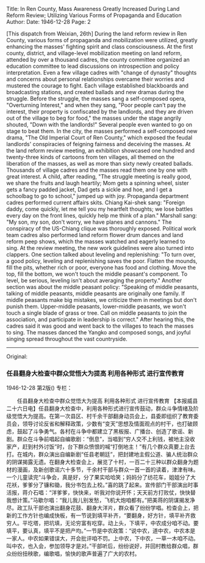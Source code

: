 Title: In Ren County, Mass Awareness Greatly Increased During Land Reform Review; Utilizing Various Forms of Propaganda and Education
Author:
Date: 1946-12-28
Page: 2

[This dispatch from Weixian, 26th] During the land reform review in Ren County, various forms of propaganda and mobilization were utilized, greatly enhancing the masses' fighting spirit and class consciousness. At the first county, district, and village-level mobilization meeting on land reform, attended by over a thousand cadres, the county committee organized an education committee to lead discussions on introspection and policy interpretation. Even a few village cadres with "change of dynasty" thoughts and concerns about personal relationships overcame their worries and mustered the courage to fight. Each village established blackboards and broadcasting stations, and created ballads and new dramas during the struggle. Before the struggle, the masses sang a self-composed opera, "Overturning Interest," and when they sang, "Poor people can't pay the interest, their property is confiscated by the landlords, and they are driven out of the village to beg for food," the masses under the stage angrily shouted, "Down with the landlords!" Several people even wanted to go on stage to beat them. In the city, the masses performed a self-composed new drama, "The Old Imperial Court of Ren County," which exposed the feudal landlords' conspiracies of feigning fairness and deceiving the masses. At the land reform review meeting, an exhibition showcased one hundred and twenty-three kinds of cartoons from ten villages, all themed on the liberation of the masses, as well as more than sixty newly created ballads. Thousands of village cadres and the masses read them one by one with great interest. A child, after reading, "The struggle meeting is really good, we share the fruits and laugh heartily; Mom gets a spinning wheel, sister gets a fancy padded jacket, Dad gets a sickle and hoe, and I get a schoolbag to go to school," jumped up with joy. Propaganda department cadres performed current affairs skits. Chiang Kai-shek sang: "Foreign daddy, come quickly, let me tell you my heartfelt thoughts; we lose battles every day on the front lines, quickly help me think of a plan." Marshall sang: "My son, my son, don't worry, we have planes and cannons." The conspiracy of the US-Chiang clique was thoroughly exposed. Political work team cadres also performed land reform flower drum dances and land reform peep shows, which the masses watched and eagerly learned to sing. At the review meeting, the new work guidelines were also turned into clappers. One section talked about leveling and replenishing: "To turn over, a good policy, leveling and replenishing saves the poor. Flatten the mounds, fill the pits, whether rich or poor, everyone has food and clothing. Move the top, fill the bottom, we won't touch the middle peasant's component. To level, be serious, leveling isn't about averaging the property." Another section was about the middle peasant policy: "Speaking of middle peasants, talking of middle peasants, middle peasants are originally one family. If middle peasants make big mistakes, we criticize them in meetings but don't punish them. Upper-middle peasants, lower-middle peasants, we won't touch a single blade of grass or tree. Call on middle peasants to join the association, and participate in leadership is correct." After hearing this, the cadres said it was good and went back to the villages to teach the masses to sing. The masses danced the Yangko and composed songs, and joyful singing spread throughout the vast countryside.



<hr /> 

Original: 


### 任县翻身大检查中群众觉悟大为提高  利用各种形式  进行宣传教育

1946-12-28
第2版()
专栏：

　　任县翻身大检查中群众觉悟大为提高
    利用各种形式  进行宣传教育
    【本报威县二十六日电】任县翻身大检查中，利用各种形式进行宣传鼓动，群众斗争情绪及阶级觉悟大为提高。在第一次县区、村千余干部翻身动员会上，县委即组织了教育委员会，领导讨论反省和解释政策，少数有“变天”思想及情面观点的村干，也打破顾虑，鼓起了斗争勇气。各村在斗争中都建立了黑板报、广播台、创造了歌谣、新剧。群众在斗争前唱起自编歌剧：“倒息”，当唱到“穷人交不上利钱，被地主没收家产，赶到村外讨饭”时，台下群众愤恨的喊“打倒地主！”有几个群众真要上台去打。在城内，群众演出自编新剧“任县老朝廷”，把封建地主假公道、骗人统治群众的阴谋揭露无遗。在翻身大检查会上，展览了十村，一百二十三种以群众翻身为题材的漫画，及新创歌谣六十多节，千余村干部与群众一首一首的读着，津津有味。一个儿童读完“斗争会，真是好，分了果实哈哈笑；妈妈分了纺花车，姐姐分了大花袄，爹爹分了镰和锄，我分书包去上校。”喜的跳了起来。宣传部门干部演出时事活报，蒋介石唱：“洋爹爹，快快来，听我对你说开怀；天天前方打败仗，快快替我想计策。”马歇尔唱：“我儿我儿别发愁，飞机大炮咱都有。”把美蒋的阴谋揭发净尽。政工队干部也演出翻身花鼓、翻身大洋片，群众看了纷纷学唱。检查会上，把新的工作方针也编成快板，有一节说到填平补齐，“要翻身，好方针，填平补齐救穷人。平圪塔，把坑填，无论穷富有吃穿。动上头，下填平，中农成分咱不动。要填平，要认真，填平不是把产均。”一节是中农政策：“说中农，道中农，中农本是一家人。中农如果错误大，开会批评咱不罚。上中农，下中农，一草一木咱不动。叫中农，也入会，参加领导才是对。”干部听后，纷纷说好，并回村教给群众唱，群众纷纷扭秧歌，编歌唱，愉快的歌声普遍了广大的农村。
